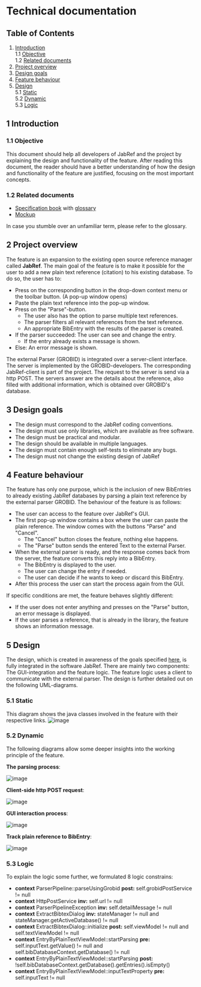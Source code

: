 # Technical documentation

## Table of Contents
1. [Introduction](#1-Introduction) <br>
1.1 [Objective](#1.1-Objective) <br>
1.2 [Related documents](#1.2-Related-documents)
2. [Project overview](#2-Project-overview)
3. [Design goals](#3-Design-goals)
4. [Feature behaviour](#4-Feature-behaviour)
5. [Design](#5-Design) <br>
5.1 [Static](#5.1-Static) <br>
5.2 [Dynamic](#5.2-Dynamic) <br>
5.3 [Logic](#5.3-Logic)

## **1 Introduction** 
### **1.1 Objective**
This document should help all developers of JabRef and the project by explaining the design and functionality of the feature. After reading this document, the reader should have a better understanding of how the design and functionality of the feature are justified, focusing on the most important concepts.

### **1.2 Related documents**
- [Specification book](../SpecificationBook.md) with [glossary](../Glossary.md)
- [Mockup](../MockUp.pdf)

In case you stumble over an unfamiliar term, please refer to the glossary.

## **2 Project overview**
The feature is an expansion to the existing open source reference manager called **JabRef**. The main goal of the feature is to make it possible for the user to add a new plain text reference (citation) to his existing database. To do so, the user has to:

- Press on the corresponding button in the drop-down context menu or the toolbar button. (A pop-up window opens)
- Paste the plain text reference into the pop-up window.
- Press on the "Parse"-button.
    - The user also has the option to parse multiple text references.
    - The parser filters all relevant references from the text reference.
    - An appropriate BibEntry with the results of the parser is created.
- If the parser succeeded: The user can see and change the entry.
    - If the entry already exists a message is shown.
- Else: An error message is shown.

The external Parser (GROBID) is integrated over a server-client interface. The server is implemented by the GROBID-developers.
The corresponding JabRef-client is part of the project. The request to the server is send via a http POST. The servers answer are the details about the reference, also filled with additional information, which is obtained over GROBID's database.

## **3 Design goals**
- The design must correspond to the JabRef coding conventions.
- The design must use only libraries, which are available as free software.
- The design must be practical and modular.
- The design should be available in multiple languages.
- The design must contain enough self-tests to eliminate any bugs.
- The design must not change the existing design of JabRef

## **4 Feature behaviour**
The feature has only one purpose, which is the inclusion of new BibEntries to already existing JabRef databases by parsing a plain text reference by the external parser GROBID.
The behaviour of the feature is as follows:

- The user can access to the feature over JabRef's GUI.
- The first pop-up window contains a box where the user can paste the plain reference. The window comes with the buttons "Parse" and "Cancel".
    - The "Cancel" button closes the feature, nothing else happens.
    - The "Parse" button sends the entered Text to the external Parser.
- When the external parser is ready, and the response comes back from the server, the feature converts this reply into a BibEntry.
    - The BibEntry is displayed to the user.
    - The user can change the entry if needed.
    - The user can decide if he wants to keep or discard this BibEntry.
- After this process the user can start the process again from the GUI.

If specific conditions are met, the feature behaves slightly different:

- If the user does not enter anything and presses on the "Parse" button, an error message is displayed.
- If the user parses a reference, that is already in the library, the feature shows an information message.

## **5 Design**
The design, which is created in awareness of the goals specified [here](3-Design-goals), is fully integrated in the software JabRef. There are mainly two components: The GUI-integration and the feature logic. The feature logic uses a client to communicate with the external parser. The design is further detailed out on the following UML-diagrams.

### **5.1 Static**
This diagram shows the java classes involved in the feature with their respective links.
![image](classDiagram.png)

### **5.2 Dynamic**
The following diagrams allow some deeper insights into the working principle of the feature. <br>

**The parsing process**: <br>

![image](SequenceDiagramPipeLine.PNG)

**Client-side http POST request**: <br>

![image](SequenceDiagramHttpClass.PNG)

**GUI interaction process**: <br>

![image](StateDiagramGUI.PNG)

**Track plain reference to BibEntry**: <br>

![image](ActivityDiagramTrackPlainEntry.PNG)

### **5.3 Logic**
To explain the logic some further, we formulated 8 logic constrains:

- **context** ParserPipeline::parseUsingGrobid **post:** self.grobidPostService != null
- **context** HttpPostService **inv:** self.url != null
- **context** ParserPipelineException **inv:** self.detailMessage != null
- **context** ExtractBibtexDialog **inv:** stateManager != null and stateManager.getActiveDatabase() != null
- **context** ExtractBibtexDialog::initialize **post:** self.viewModel != null and self.textViewModel != null
- **context** EntryByPlainTextViewModel::startParsing **pre:** self.inputText.getValue() != null and self.bibDatabaseContext.getDatabase() != null
- **context** EntryByPlainTextViewModel::startParsing **post:** !self.bibDatabaseContext.getDatabase().getEntries().isEmpty()
- **context** EntryByPlainTextViewModel::inputTextProperty **pre:** self.inputText != null
